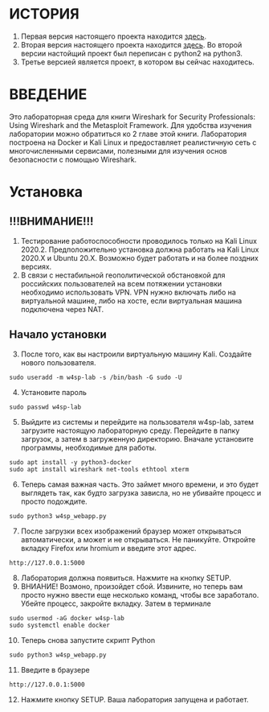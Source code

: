 # ИСТОРИЯ

1. Первая версия настоящего проекта находится [здесь](https://github.com/w4sp-book/w4sp-lab/wiki/Lab-Installation).
2. Вторая версия настоящего проекта находится [здесь](https://medium.com/@vaibjav2raj/setting-up-the-w4sp-lab-in-2020-d4df6a3d2a5e).
Во второй версии настойщий проект был переписан с python2 на python3.
3. Третье версией является проект, в котором вы сейчас находитесь.

# ВВЕДЕНИЕ

Это лабораторная среда для книги Wireshark for Security Professionals: Using Wireshark and the Metasploit Framework. 
Для удобства изучения лаборатории можно обратиться ко 2 главе этой книги. Лаборатория построена на Docker и Kali Linux 
и предоставляет реалистичную сеть с многочисленными сервисами, полезными для изучения основ безопасности с помощью Wireshark.

# Установка

## !!!ВНИМАНИЕ!!!
1. Тестирование работоспособности проводилось только на Kali Linux 2020.2. Предположительно установка должна работать на 
Kali Linux 2020.Х и Ubuntu 20.Х. Возможно будет работать и на более поздних версиях.
2. В связи с нестабильной геополитической обстановкой для российских пользователей на всем потяжении установки
необходимо использовать VPN. VPN нужно включать либо на виртуальной машине, либо на хосте, если виртуальная машина
подключена через NAT.
 
## Начало установки

3. После того, как вы настроили виртуальную машину Kali. Создайте нового пользователя.
```
sudo useradd -m w4sp-lab -s /bin/bash -G sudo -U
```
4. Установите пароль
```
sudo passwd w4sp-lab
```
5. Выйдите из системы и перейдите на пользователя w4sp-lab, затем загрузите настоящую лабораторную среду.
Перейдите в папку загрузок, а затем в загруженную директорию.
Вначале установите программы, необходимые для работы.
```
sudo apt install -y python3-docker
sudo apt install wireshark net-tools ethtool xterm
```
6. Теперь самая важная часть. Это займет много времени, и это будет выглядеть так, как будто загрузка зависла, но не убивайте процесс и просто подождите.
```
sudo python3 w4sp_webapp.py
```
7. После загрузки всех изображений браузер может открываться автоматически, а может и не открываться. Не паникуйте. Откройте вкладку Firefox или hromium  и введите этот адрес.
```
http://127.0.0.1:5000
```
8. Лаборатория должна появиться. Нажмите на кнопку SETUP. 
9. ВНИАНИЕ! Возмоно, произойдет сбой. Извините, но теперь вам просто нужно ввести еще несколько команд, чтобы все заработало.
Убейте процесс, закройте вкладку. Затем в терминале
```
sudo usermod -aG docker w4sp-lab
sudo systemctl enable docker
```
10. Теперь снова запустите скрипт Python
```
sudo python3 w4sp_webapp.py
```
11. Введите в браузере
```
http://127.0.0.1:5000
```
12. Нажмите кнопку SETUP.
Ваша лаборатория запущена и работает.

